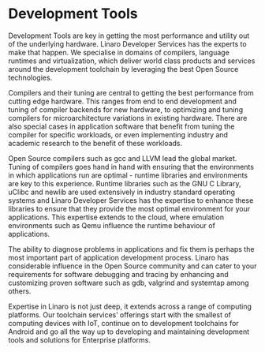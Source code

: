 # Development Tools

Development Tools are key in getting the most performance and utility out of the underlying hardware. Linaro Developer Services has the experts to make that happen. We specialise in domains of compilers, language runtimes and virtualization, which deliver world class products and services around the development toolchain by leveraging the best Open Source technologies.

Compilers and their tuning are central to getting the best performance from cutting edge hardware. This ranges from end to end development and tuning of compiler backends for new hardware, to optimizing and tuning compilers for microarchitecture variations in existing hardware. There are also special cases in application software that benefit from tuning the compiler for specific workloads, or even implementing industry and academic research to the benefit of these workloads. 

Open Source compilers such as gcc and LLVM lead the global market. Tuning of compilers goes hand in hand with ensuring that the environments in which applications run are optimal - runtime libraries and environments are key to this experience. Runtime libraries such as the GNU C Library, uClibc and newlib are used extensively in industry standard operating systems and Linaro Developer Services has the expertise to enhance these libraries to ensure that they provide the most optimal environment for your applications. This expertise extends to the cloud, where emulation environments such as Qemu influence the runtime behaviour of applications.

The ability to diagnose problems in applications and fix them is perhaps the most important part of application development process. Linaro has considerable influence in the Open Source community and can cater to your requirements for software debugging and tracing by enhancing and customizing proven software such as gdb, valgrind and systemtap among others.

Expertise in Linaro is not just deep, it extends across a range of computing platforms. Our toolchain services’ offerings start with the smallest of computing devices with IoT, continue on to development toolchains for Android and go all the way up to developing and maintaining development tools and solutions for Enterprise platforms.
